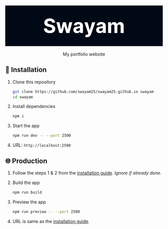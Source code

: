 <div align="center">

![Swayam](./assets/swayam.png)

My portfolio website

</div>

## 🚀 Installation

1. Clone this repository
    ```sh
    git clone https://github.com/swayam25/swayam25.github.io swayam
    cd swayam
    ```

2. Install dependencies
    ```sh
    npm i
    ```

3. Start the app
    ```sh
    npm run dev -- --port 2500
    ```

4. URL: `http://localhost:2500`


## 🌐 Production

1. Follow the steps 1 & 2 from the [installation guide](#-installation). *Ignore if already done.*

2. Build the app
    ```sh
    npm run build
    ```

3. Preview the app
    ```sh
    npm run preview -- --port 2500
    ```

4. URL is same as the [installation guide](#-installation).